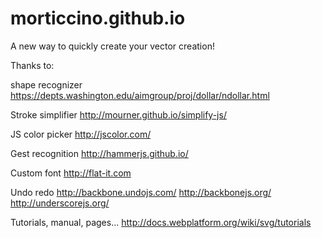 # morticcino.github.io

A new way to quickly create your vector creation!

Thanks to:

shape recognizer
https://depts.washington.edu/aimgroup/proj/dollar/ndollar.html

Stroke simplifier
http://mourner.github.io/simplify-js/

JS color picker
http://jscolor.com/

Gest recognition
http://hammerjs.github.io/

Custom font
http://flat-it.com

Undo redo
http://backbone.undojs.com/
http://backbonejs.org/
http://underscorejs.org/

Tutorials, manual, pages...
http://docs.webplatform.org/wiki/svg/tutorials
